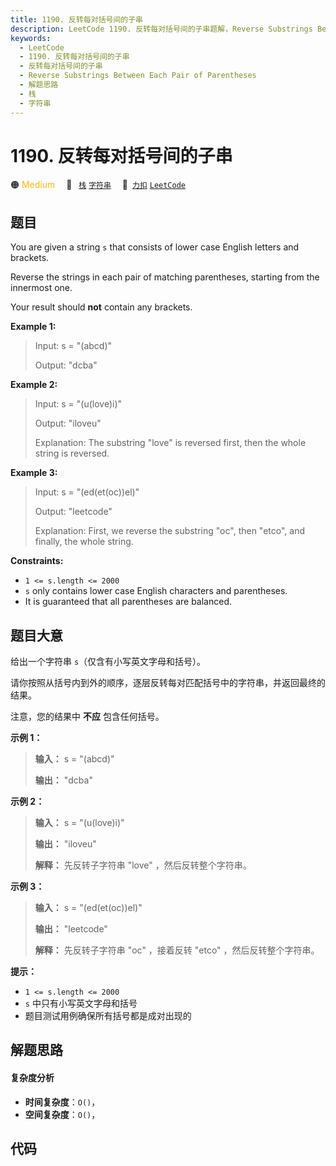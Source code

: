```yaml
---
title: 1190. 反转每对括号间的子串
description: LeetCode 1190. 反转每对括号间的子串题解，Reverse Substrings Between Each Pair of Parentheses，包含解题思路、复杂度分析以及完整的 JavaScript 代码实现。
keywords:
  - LeetCode
  - 1190. 反转每对括号间的子串
  - 反转每对括号间的子串
  - Reverse Substrings Between Each Pair of Parentheses
  - 解题思路
  - 栈
  - 字符串
---
```


# 1190. 反转每对括号间的子串

🟠 <font color=#ffb800>Medium</font>&emsp; 🔖&ensp; [`栈`](/tag/stack.md) [`字符串`](/tag/string.md)&emsp; 🔗&ensp;[`力扣`](https://leetcode.cn/problems/reverse-substrings-between-each-pair-of-parentheses) [`LeetCode`](https://leetcode.com/problems/reverse-substrings-between-each-pair-of-parentheses)

## 题目

You are given a string `s` that consists of lower case English letters and
brackets.

Reverse the strings in each pair of matching parentheses, starting from the
innermost one.

Your result should **not** contain any brackets.



**Example 1:**

> Input: s = "(abcd)"
> 
> Output: "dcba"

**Example 2:**

> Input: s = "(u(love)i)"
> 
> Output: "iloveu"
> 
> Explanation: The substring "love" is reversed first, then the whole string is reversed.

**Example 3:**

> Input: s = "(ed(et(oc))el)"
> 
> Output: "leetcode"
> 
> Explanation: First, we reverse the substring "oc", then "etco", and finally, the whole string.

**Constraints:**

  * `1 <= s.length <= 2000`
  * `s` only contains lower case English characters and parentheses.
  * It is guaranteed that all parentheses are balanced.


## 题目大意

给出一个字符串 `s`（仅含有小写英文字母和括号）。

请你按照从括号内到外的顺序，逐层反转每对匹配括号中的字符串，并返回最终的结果。

注意，您的结果中 **不应** 包含任何括号。



**示例 1：**

> 
> 
> 
> 
> 
> **输入：** s = "(abcd)"
> 
> **输出：** "dcba"
> 
> 

**示例 2：**

> 
> 
> 
> 
> 
> **输入：** s = "(u(love)i)"
> 
> **输出：** "iloveu"
> 
> **解释：** 先反转子字符串 "love" ，然后反转整个字符串。

**示例 3：**

> 
> 
> 
> 
> 
> **输入：** s = "(ed(et(oc))el)"
> 
> **输出：** "leetcode"
> 
> **解释：** 先反转子字符串 "oc" ，接着反转 "etco" ，然后反转整个字符串。



**提示：**

  * `1 <= s.length <= 2000`
  * `s` 中只有小写英文字母和括号
  * 题目测试用例确保所有括号都是成对出现的


## 解题思路

#### 复杂度分析

- **时间复杂度**：`O()`，
- **空间复杂度**：`O()`，

## 代码

```javascript

```